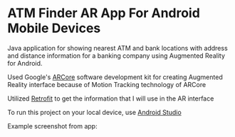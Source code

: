 # ATM Finder AR App For Android Mobile Devices

Java application for showing nearest ATM and bank locations with address and distance information for a banking company using Augmented Reality for Android. 

Used Google's [ARCore](https://developers.google.com/ar "ARCore") software development kit for creating Augmented Reality interface because of Motion Tracking technology of ARCore

Utilized [Retrofit](https://github.com/square/retrofit "Retrofit") to get the information that I will use in the AR interface

To run this project on your local device, use [Android Studio](https://developer.android.com/studio "Android Studio")

Example screenshot from app:

